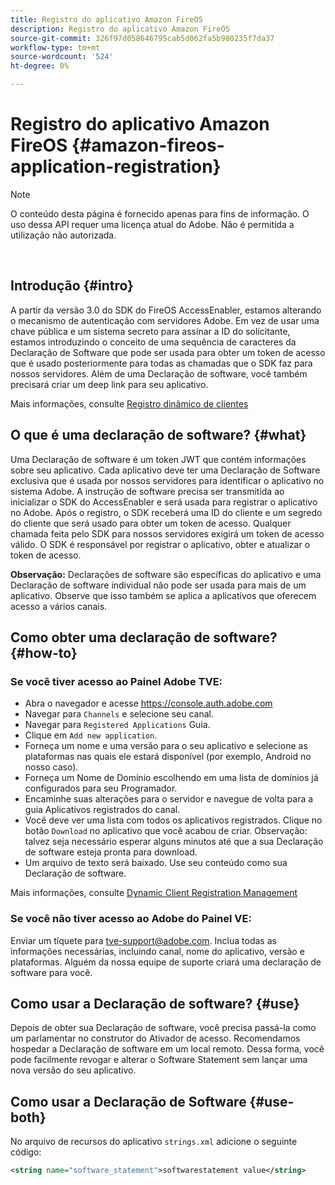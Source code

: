 ```yaml
---
title: Registro do aplicativo Amazon FireOS
description: Registro do aplicativo Amazon FireOS
source-git-commit: 326f97d058646795cab5d062fa5b980235f7da37
workflow-type: tm+mt
source-wordcount: '524'
ht-degree: 0%

---
```



# Registro do aplicativo Amazon FireOS {#amazon-fireos-application-registration}

>[!NOTE]
>
>O conteúdo desta página é fornecido apenas para fins de informação. O uso dessa API requer uma licença atual do Adobe. Não é permitida a utilização não autorizada.

</br>

## Introdução {#intro}

A partir da versão 3.0 do SDK do FireOS AccessEnabler, estamos alterando o mecanismo de autenticação com servidores Adobe. Em vez de usar uma chave pública e um sistema secreto para assinar a ID do solicitante, estamos introduzindo o conceito de uma sequência de caracteres da Declaração de Software que pode ser usada para obter um token de acesso que é usado posteriormente para todas as chamadas que o SDK faz para nossos servidores. Além de uma Declaração de software, você também precisará criar um deep link para seu aplicativo.

Mais informações, consulte [Registro dinâmico de clientes](/help/authentication/dynamic-client-registration.md)

## O que é uma declaração de software? {#what}

Uma Declaração de software é um token JWT que contém informações sobre seu aplicativo. Cada aplicativo deve ter uma Declaração de Software exclusiva que é usada por nossos servidores para identificar o aplicativo no sistema Adobe. A instrução de software precisa ser transmitida ao inicializar o SDK do AccessEnabler e será usada para registrar o aplicativo no Adobe. Após o registro, o SDK receberá uma ID do cliente e um segredo do cliente que será usado para obter um token de acesso. Qualquer chamada feita pelo SDK para nossos servidores exigirá um token de acesso válido. O SDK é responsável por registrar o aplicativo, obter e atualizar o token de acesso.

**Observação:** Declarações de software são específicas do aplicativo e uma Declaração de software individual não pode ser usada para mais de um aplicativo. Observe que isso também se aplica a aplicativos que oferecem acesso a vários canais.

## Como obter uma declaração de software? {#how-to}

### Se você tiver acesso ao Painel Adobe TVE:

- Abra o navegador e acesse <https://console.auth.adobe.com>
- Navegar para `Channels` e selecione seu canal.
- Navegar para `Registered Applications` Guia.
- Clique em `Add new application`.
- Forneça um nome e uma versão para o seu aplicativo e selecione as plataformas nas quais ele estará disponível (por exemplo, Android no nosso caso).
- Forneça um Nome de Domínio escolhendo em uma lista de domínios já configurados para seu Programador.
- Encaminhe suas alterações para o servidor e navegue de volta para a guia Aplicativos registrados do canal.
- Você deve ver uma lista com todos os aplicativos registrados. Clique no botão `Download` no aplicativo que você acabou de criar. Observação: talvez seja necessário esperar alguns minutos até que a sua Declaração de software esteja pronta para download.
- Um arquivo de texto será baixado. Use seu conteúdo como sua Declaração de software.

Mais informações, consulte [Dynamic Client Registration Management](/help/authentication/dynamic-client-registration-management.md)

### Se você não tiver acesso ao Adobe do Painel VE:

Enviar um tíquete para <tve-support@adobe.com>. Inclua todas as informações necessárias, incluindo canal, nome do aplicativo, versão e plataformas. Alguém da nossa equipe de suporte criará uma declaração de software para você.

## Como usar a Declaração de software? {#use}

Depois de obter sua Declaração de software, você precisa passá-la como um parlamentar no construtor do Ativador de acesso. Recomendamos hospedar a Declaração de software em um local remoto. Dessa forma, você pode facilmente revogar e alterar o Software Statement sem lançar uma nova versão do seu aplicativo.

## Como usar a Declaração de Software {#use-both}

No arquivo de recursos do aplicativo `strings.xml` adicione o seguinte código:

```XML
<string name="software_statement">softwarestatement value</string>
```
